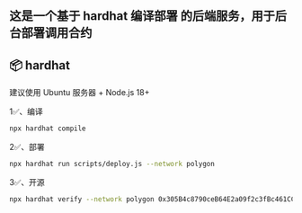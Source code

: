 这是一个基于 hardhat 编译部署 的后端服务，用于后台部署调用合约
---

## 📦 hardhat

建议使用 Ubuntu 服务器 + Node.js 18+

1✅、编译
```bash
npx hardhat compile
```

2✅、部署
```bash
npx hardhat run scripts/deploy.js --network polygon
```

3✅、开源
```bash
npx hardhat verify --network polygon 0x305B4c8790ceB64E2a09f2c3fBc461CCc2c972d2
```


